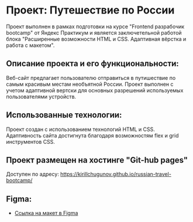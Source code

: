 # Проект: Путешествие по России

Проект выполнен в рамках подготовки на курсе "Frontend разрабочик bootcamp" от Яндекс Практикум и является заключетельной работой блока "Расширенные возможности HTML и CSS. Адаптивная вёрстка и работа с макетом". 

## Описание проекта и его функциональности:

Веб-сайт предлагает пользователю отправиться в путишествие по самым красивым местам необъятной России. Проект выполнен с учетом адаптивной вертски для основных разрешений используемых пользователями устройств. 

## Использованные технологии:

Проект создан с использованием технологий HTML и CSS. Адаптивность сайта достигнута благодаря возможностям flex и grid инструментов CSS.

## Проект размещен на хостинге "Git-hub pages"

Доступен по адресу: https://kirillchugunov.github.io/russian-travel-bootcamp/

## Figma:

- [Ссылка на макет в Figma](https://www.figma.com/file/5S2WSbEFL6awjVWJ0NWL8Q/Sprint-3_-Russia-_-desktop-mobile?node-id=28503%3A0)
